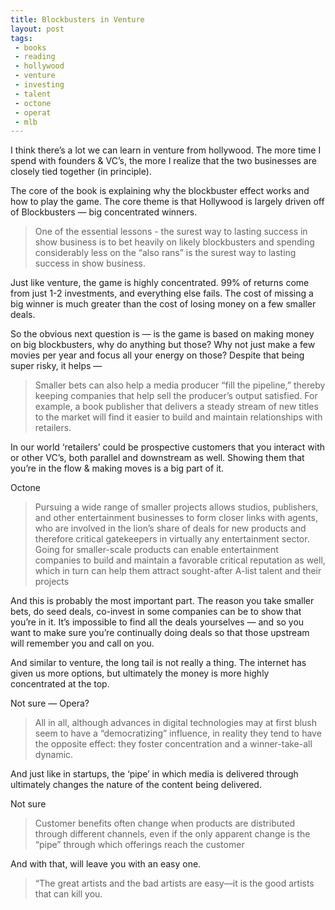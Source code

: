 ```yaml
---
title: Blockbusters in Venture
layout: post
tags: 
 - books
 - reading
 - hollywood
 - venture
 - investing
 - talent
 - octone
 - operat
 - mlb
---
```


I think there’s a lot we can learn in venture from hollywood. The more time I spend with founders & VC’s, the more I realize that the two businesses are closely tied together (in principle).

The core of the book is explaining why the blockbuster effect works and how to play the game. The core theme is that Hollywood is largely driven off of Blockbusters — big concentrated winners. 

> One of the essential lessons - the surest way to lasting success in show business is to bet heavily on likely blockbusters and spending considerably less on the “also rans” is the surest way to lasting success in show business.

Just like venture, the game is highly concentrated. 99% of returns come from just 1-2 investments, and everything else fails. The cost of missing a big winner is much greater than the cost of losing money on a few smaller deals. 

So the obvious next question is — is the game is based on making money on big blockbusters, why do anything but those? Why not just make a few movies per year and focus all your energy on those? Despite that being super risky, it helps  —

> Smaller bets can also help a media producer “fill the pipeline,” thereby keeping companies that help sell the producer’s output satisfied. For example, a book publisher that delivers a steady stream of new titles to the market will find it easier to build and maintain relationships with retailers.

In our world ‘retailers’ could be prospective customers that you interact with or other VC’s, both parallel and downstream as well. Showing them that you’re in the flow & making moves is a big part of it. 

Octone

> Pursuing a wide range of smaller projects allows studios, publishers, and other entertainment businesses to form closer links with agents, who are involved in the lion’s share of deals for new products and therefore critical gatekeepers in virtually any entertainment sector. Going for smaller-scale products can enable entertainment companies to build and maintain a favorable critical reputation as well, which in turn can help them attract sought-after A-list talent and their projects

And this is probably the most important part. The reason you take smaller bets, do seed deals, co-invest in some companies can be to show that you’re in it. It’s impossible to find all the deals yourselves — and so you want to make sure you’re continually doing deals so that those upstream will remember you and call on you.

And similar to venture, the long tail is not really a thing. The internet has given us more options, but ultimately the money is more highly concentrated at the top. 

Not sure — Opera?

> All in all, although advances in digital technologies may at first blush seem to have a “democratizing” influence, in reality they tend to have the opposite effect: they foster concentration and a winner-take-all dynamic.

And just like in startups, the ‘pipe’ in which media is delivered through ultimately changes the nature of the content being delivered. 

Not sure

> Customer benefits often change when products are distributed through different channels, even if the only apparent change is the “pipe” through which offerings reach the customer

And with that, will leave you with an easy one.

> “The great artists and the bad artists are easy—it is the good artists that can kill you.